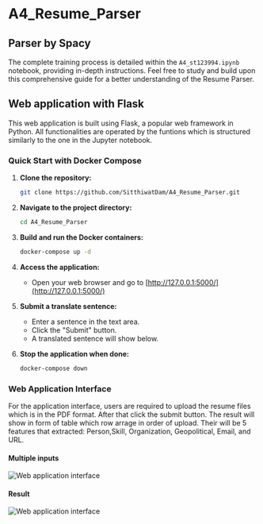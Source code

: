 # A4_Resume_Parser
 
## Parser by Spacy
The complete training process is detailed within the `A4_st123994.ipynb` notebook, providing in-depth instructions. Feel free to study and build upon this comprehensive guide for a better understanding of the Resume Parser.


## Web application with Flask
This web application is built using Flask, a popular web framework in Python. All functionalities are operated by the funtions which is structured similarly to the one in the Jupyter notebook.

### Quick Start with Docker Compose

1. **Clone the repository:**
    ```bash
    git clone https://github.com/SitthiwatDam/A4_Resume_Parser.git
    ```

2. **Navigate to the project directory:**
    ```bash
    cd A4_Resume_Parser
    ```

3. **Build and run the Docker containers:**
    ```bash
    docker-compose up -d
    ```

4. **Access the application:**
    - Open your web browser and go to [http://127.0.0.1:5000/](http://127.0.0.1:5000/)

5. **Submit a translate sentence:**
    - Enter a sentence in the text area.
    - Click the "Submit" button.
    - A translated sentence will show below.

6. **Stop the application when done:**
    ```bash
    docker-compose down
    ```

### Web Application Interface
For the application interface, users are required to upload the resume files which is in the PDF format. After that click the submit button. The result will show in form of table which row arrage in order of upload. Their will be 5 features that extracted: Person,Skill, Organization, Geopolitical, Email, and URL.  
#### Multiple inputs 
![Web application interface](./1)
#### Result
![Web application interface](./2)


